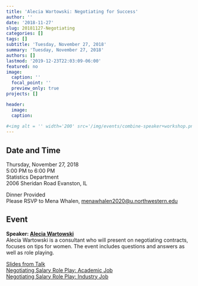 ```yaml
---
title: 'Alecia Wartowski: Negotiating for Success'
author: ''
date: '2018-11-27'
slug: 20181127-Negotiating
categories: []
tags: []
subtitle: 'Tuesday, November 27, 2018'
summary: 'Tuesday, November 27, 2018'
authors: []
lastmod: '2019-12-23T22:03:09-06:00'
featured: no
image:
  caption: ''
  focal_point: ''
  preview_only: true
projects: []

header:
  image: 
  caption: 
  
#<img alt = '' width='200' src='/img/events/combine-speaker+workshop.png' align="right" style="margin: 0px 10px 0px 0px;"/>
---
```



## Date and Time  
Thursday, November 27, 2018  
5:00 PM to 6:00 PM   
Statistics Department  
2006 Sheridan Road
Evanston, IL  

Dinner Provided  
Please RSVP to Mena Whalen, menawhalen2020@u.northwestern.edu 


## Event  
**Speaker: [Alecia Wartowski](https://flipturnconsulting.com/who-we-are)**  
Alecia Wartowski is a consultant who will present on negotiating contracts, focuses on tips for women.  The event includes questions and answers as well as role playing.  

[Slides from Talk](Slides.pdf)  
[Negotiating Salary Role Play: Academic Job](Academic.pdf)  
[Negotiating Salary Role Play: Industry Job](Industry.pdf)  

